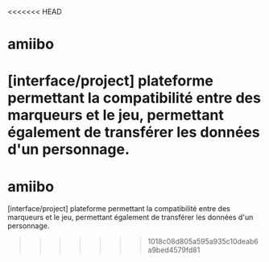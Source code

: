 <<<<<<< HEAD
# amiibo
[interface/project] plateforme permettant la compatibilité entre des marqueurs et le jeu, permettant également de transférer les données d'un personnage.
=======
# amiibo
[interface/project] plateforme permettant la compatibilité entre des marqueurs et le jeu, permettant également de transférer les données d'un personnage.
>>>>>>> 1018c08d805a595a935c10deab6a9bed4579fd81
